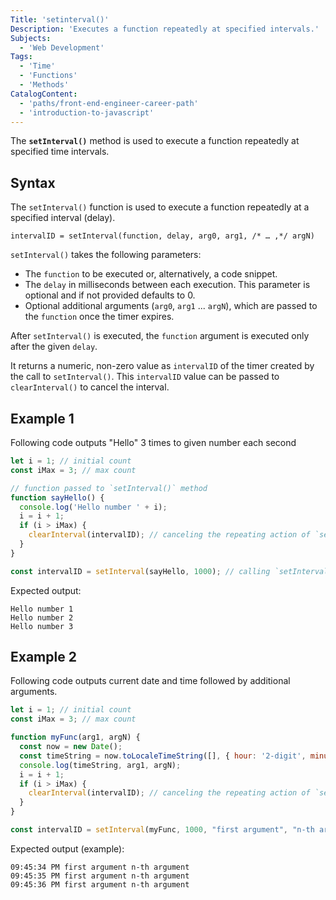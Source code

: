 ```yaml
---
Title: 'setinterval()'
Description: 'Executes a function repeatedly at specified intervals.'
Subjects:
  - 'Web Development'
Tags:
  - 'Time'
  - 'Functions'
  - 'Methods'
CatalogContent:
  - 'paths/front-end-engineer-career-path'
  - 'introduction-to-javascript'
---
```


The **`setInterval()`** method is used to execute a function repeatedly at specified time intervals.

## Syntax
The `setInterval()` function is used to execute a function repeatedly at a specified interval (delay).

```pseudo
intervalID = setInterval(function, delay, arg0, arg1, /* … ,*/ argN)
```

`setInterval()` takes the following parameters:

- The `function` to be executed or, alternatively, a code snippet.
- The `delay` in milliseconds between each execution. This parameter is optional and if not provided defaults to 0.
- Optional additional arguments (`arg0`, `arg1` ... `argN`), which are passed to the `function` once the timer expires.

After `setInterval()` is executed, the `function` argument is executed only after the given `delay`.

It returns a numeric, non-zero value as `intervalID` of the timer created by the call to `setInterval()`. This `intervalID` value can be passed to `clearInterval()` to cancel the interval.

## Example 1

Following code outputs "Hello" 3 times to given number each second

```js
let i = 1; // initial count
const iMax = 3; // max count

// function passed to `setInterval()` method
function sayHello() {
  console.log('Hello number ' + i);
  i = i + 1;
  if (i > iMax) {
    clearInterval(intervalID); // canceling the repeating action of `setInterval()` method
  }
}

const intervalID = setInterval(sayHello, 1000); // calling `setInterval()` method with given function and delay and capturing it's identifier `intervalID`
```

Expected output:

```shell
Hello number 1
Hello number 2
Hello number 3
```

## Example 2

Following code outputs current date and time followed by additional arguments.

```js
let i = 1; // initial count
const iMax = 3; // max count

function myFunc(arg1, argN) {
  const now = new Date();
  const timeString = now.toLocaleTimeString([], { hour: '2-digit', minute: '2-digit', second: '2-digit' });
  console.log(timeString, arg1, argN);
  i = i + 1;
  if (i > iMax) {
    clearInterval(intervalID); // canceling the repeating action of `setInterval()` method
  }
}

const intervalID = setInterval(myFunc, 1000, "first argument", "n-th argument"); // calling `setInterval()` method with given function, delay, additional arguments and capturing it's identifier `intervalID`
```

Expected output (example):

```shell
09:45:34 PM first argument n-th argument
09:45:35 PM first argument n-th argument
09:45:36 PM first argument n-th argument
```
